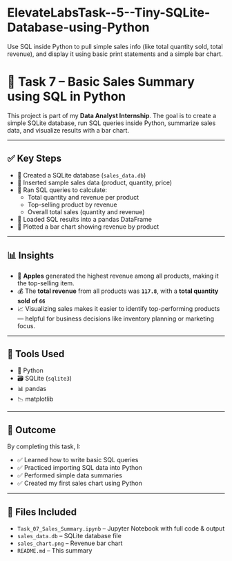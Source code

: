 # ElevateLabsTask--5--Tiny-SQLite-Database-using-Python
Use SQL inside Python to pull simple sales info (like total quantity sold, total revenue), and display it using basic print statements and a simple bar chart. 

# 🧾 Task 7 – Basic Sales Summary using SQL in Python

This project is part of my **Data Analyst Internship**. The goal is to create a simple SQLite database, run SQL queries inside Python, summarize sales data, and visualize results with a bar chart.

---

## ✅ Key Steps
- 🔹 Created a SQLite database (`sales_data.db`)
- 🔹 Inserted sample sales data (product, quantity, price)
- 🔹 Ran SQL queries to calculate:
  - Total quantity and revenue per product
  - Top-selling product by revenue
  - Overall total sales (quantity and revenue)
- 🔹 Loaded SQL results into a pandas DataFrame
- 🔹 Plotted a bar chart showing revenue by product

---

## 📊 Insights
- 🍎 **Apples** generated the highest revenue among all products, making it the top-selling item.
- 💰 The **total revenue** from all products was **`117.8`**, with a **total quantity sold of `66`**
- 📈 Visualizing sales makes it easier to identify top-performing products — helpful for business decisions like inventory planning or marketing focus.


---

## 🧰 Tools Used
- 🐍 Python
- 🗃️ SQLite (`sqlite3`)
- 📊 pandas
- 📉 matplotlib

---

## 🎯 Outcome
By completing this task, I:
- ✅ Learned how to write basic SQL queries
- ✅ Practiced importing SQL data into Python
- ✅ Performed simple data summaries
- ✅ Created my first sales chart using Python

---

## 📁 Files Included
- `Task_07_Sales_Summary.ipynb` – Jupyter Notebook with full code & output
- `sales_data.db` – SQLite database file
- `sales_chart.png` – Revenue bar chart
- `README.md` – This summary


